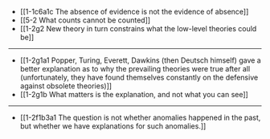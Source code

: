 - [[1-1c6a1c The absence of evidence is not the evidence of absence]]
- [[5-2 What counts cannot be counted]]
- [[1-2g2 New theory in turn constrains what the low-level theories could be]]
---
- [[1-2g1a1 Popper, Turing, Everett, Dawkins (then Deutsch himself) gave a better explanation as to why the prevailing theories were true after all (unfortunately, they have found themselves constantly on the defensive against obsolete theories)]]
- [[1-2g1b What matters is the explanation, and not what you can see]]
---
- [[1-2f1b3a1 The question is not whether anomalies happened in the past, but whether we have explanations for such anomalies.]]
